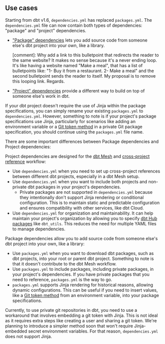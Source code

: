 
## Use cases

Starting from dbt v1.6, `dependencies.yml` has replaced `packages.yml`. The `dependencies.yml` file can now contain both types of dependencies: "package" and "project" dependencies.
- ["Package" dependencies](/docs/build/packages) lets you add source code from someone else's dbt project into your own, like a library.

  [comment]: Why add a link to this bulletpoint that redirects the reader to the same website? It makes no sense because it's a never ending loop. It's like having a website named "Make a meal", that has a list of bulletpoints like: "1- Buy it from a restaurant. 2- Make a meal" and the second bulletpoint sends the reader to itself. My proposal is to remove this looping link. Regards.
- ["Project" dependencies](/docs/collaborate/govern/project-dependencies) provide a different way to build on top of someone else's work in dbt. 

If your dbt project doesn't require the use of Jinja within the package specifications, you can simply rename your existing `packages.yml` to `dependencies.yml`. However, something to note is if your project's package specifications use Jinja, particularly for scenarios like adding an environment variable or a [Git token method](/docs/build/packages#git-token-method) in a private Git package specification, you should continue using the `packages.yml` file name. 

There are some important differences between Package dependencies and Project dependencies:

<Tabs>
<TabItem value="project" label="When to use Project dependencies">

Project dependencies are designed for the [dbt Mesh](/best-practices/how-we-mesh/mesh-1-intro) and [cross-project reference](/docs/collaborate/govern/project-dependencies#how-to-write-cross-project-ref) workflow:

- Use `dependencies.yml` when you need to set up cross-project references between different dbt projects, especially in a dbt Mesh setup.
- Use `dependencies.yml` when you want to include both projects and non-private dbt packages in your project's dependencies. 
  - Private packages are not supported in `dependencies.yml` because they intentionally don't support Jinja rendering or conditional configuration. This is to maintain static and predictable configuration and ensures compatibility with other services, like dbt Cloud.
- Use `dependencies.yml` for organization and maintainability. It can help maintain your project's organization by allowing you to specify [dbt Hub packages](https://hub.getdbt.com/) like `dbt_utils`. This reduces the need for multiple YAML files to manage dependencies.

</TabItem>

<TabItem value="packages" label="When to use Package dependencies">

Package dependencies allow you to add source code from someone else's dbt project into your own, like a library:

- Use `packages.yml` when you want to download dbt packages, such as dbt projects, into your root or parent dbt project. Something to note is that it doesn't contribute to the dbt Mesh workflow.
- Use `packages.yml` to include packages, including private packages, in your project's dependencies. If you have private packages that you need to reference, `packages.yml` is the way to go.
- `packages.yml` supports Jinja rendering for historical reasons, allowing dynamic configurations. This can be useful if you need to insert values, like a [Git token method](/docs/build/packages#git-token-method) from an environment variable, into your package specifications.

Currently, to use private git repositories in dbt, you need to use a workaround that involves embedding a git token with Jinja. This is not ideal as it requires extra steps like creating a user and sharing a git token. We're planning to introduce a simpler method soon that won't require Jinja-embedded secret environment variables. For that reason, `dependencies.yml` does not support Jinja.
</TabItem>
</Tabs>

